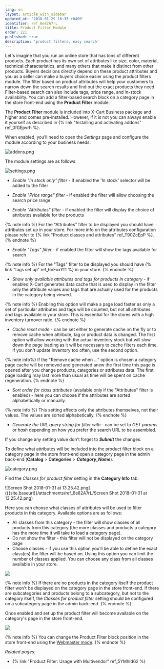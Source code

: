 ```yaml
---
lang: en
layout: article_with_sidebar
updated_at: '2018-01-29 16:35 +0400'
identifier: ref_6e82A7rL
title: Product Filter Module
order: 221
published: true
description: 'product filters, easy search'
---
```

Let's imagine that you run an online store that has tons of different products. Each product has its own set of attributes like size, color, material, technical characteristics, and many others that make it distinct from other products. Buyers decisions directly depend on these product attributes and you as a seller can make a buyers choice easier using the product filters module. The filter based on product attributes will help your customers to narrow down the search results and find out the exact products they need. Filter-based search can also include tags, price range,  and in-stock availability. You can add a filter-based search block on a category page in the store front-end using the **Product Filter** module.

The **Product Filter** module is included into X-Cart Business package and higher and comes pre-installed. However, if it is not you can always enable it yourself as described in {% link "Installing and activating addons" ref_0fGEpvrh %}.

When enabled, you'll need to open the _Settings_ page and configure the module according to your business needs.

![addons.png]({{site.baseurl}}/attachments/ref_6e82A7rL/addons.png)

The module settings are as follows:

![settings.png]({{site.baseurl}}/attachments/ref_6e82A7rL/settings.png)

* _Enable "In stock only" filter_ - if enabled the 'In stock' selector will be added to the filter 

* _Enable "Price range" filter_ - if enabled the filter will allow choosing the search price range

* _Enable "Attributes" filter_ - if enabled the filter will display the choice of attributes available for the products 

{% note info %}
For the "Attributes" filter to be displayed you should have attributes set up in your store. For more info on the attributes configuration please refer to {% link "Product classes and attributes" ref_T90ZcEpP %}. 
{% endnote %}

* _Enable "Tags" filter_ - if enabled the filter will show the tags available for search

{% note info %}
For the "Tags" filter to be displayed you should have {% link "tags set up" ref_6nFoxYf1 %} in your store. 
{% endnote %}

* _Show only available attributes and tags for products in category_ - if enabled X-Cart generates data cache that is used to display in the filter only the attribute values and tags that are actually used for the products in the category being viewed. 

{% note info %} 
Enabling this option will make a page load faster as only a set of particular attributes and tags will be counted, but not all attributes and tags available in your store. This is essential for the stores with a high inventory turnover ratio.
{% endnote %}

* _Cache reset mode_ - can be set either to generate cache on the fly or to remove cache when attribute, tag or product data is changed. The first option will allow working with the actual inventory stock but will slow down the page loading as it will be necessary to cache filters each time. If you don't update inventory too often, use the second option. 

{% note info%}
If the "Remove cache when ..." option is chosen a category page cache will be removed and generated anew the first time this page is opened after you change products, categories or attributes data. The first page loading may last more than usual as time will be spent on cache regeneration.
{% endnote %}

* _Sort order for class attributes_ (available only if the "Attributes" filter is enabled) - here you can choose if the attributes are sorted alphabetically or manually.

{% note info %}
This setting affects only the attributes themselves, not their values. The values are sorted alphabetically. 
{% endnote %}

* _Generate the URL query string for filter with_ - can be set to _GET params_ or _hash_ depending on how you prefer the search URL to be assembled.

If you change any setting value don't forget to _**Submit**_ the changes.

To define what attributes will be included into the product filter block on a category page in the store front-end open a category page in the admin back-end (**Catalog** > **Categories** > **_Category_Name_**).

![category.png]({{site.baseurl}}/attachments/ref_6e82A7rL/category.png)

Find the _Classes for product filter_ setting in the **Category Info** tab.

![Screen Shot 2018-01-31 at 13.25.42.png]({{site.baseurl}}/attachments/ref_6e82A7rL/Screen Shot 2018-01-31 at 13.25.42.png)

Here you can choose what classes of attributes will be used to filter products in this category. Available options are as follows:
* All classes from this category - the filter will show classes of all products from this category (the more classes and products a category has the more time it will take to load a category page).
* Do not show the filter - this filter will not be displayed on the category page
* Choose classes - if you use this option you'll be able to define the exact class(es) the filter will be based on. Using this option you can limit the number of classes applied. You can choose any class from all classes available in your store.

![]({{site.baseurl}}/attachments/ref_6e82A7rL/Screen%20Shot%202018-01-31%20at%2013.26.33.png)

{% note info %}
If there are no products in the category itself the product filter won't be displayed on the category page in the store front-end. If there are subcategories and products belong to a subcategory, but not to the category itself, the _Classes for product filter_ setting should be configured on a subcategory page in the admin back-end.
{% endnote %}

Once enabled and set up the product filter will become available on the category's page in the store front-end.

![]({{site.baseurl}}/attachments/ref_6e82A7rL/store-front.png)

{% note info %}
You can change the Product Filter block position in the store front-end using the [Webmaster mode](https://devs.x-cart.com/webinars_and_video_tutorials/using_webmaster_mode_in_x-cart_5.html "Product Filter Module").
{% endnote %}

_Related pages:_

   * {% link "Product Filter: Usage with Multivendor" ref_5YMhId62 %} 